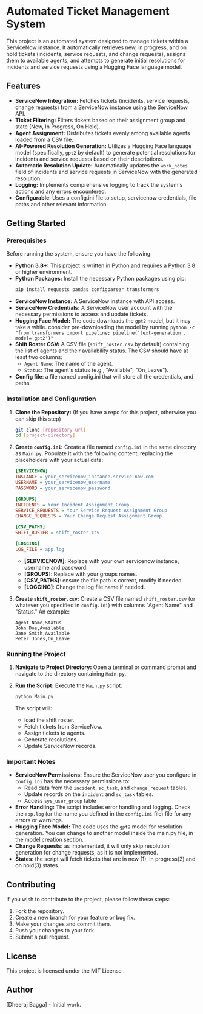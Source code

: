 # Automated Ticket Management System

This project is an automated system designed to manage tickets within a ServiceNow instance. It automatically retrieves new, in progress, and on hold tickets (incidents, service requests, and change requests), assigns them to available agents, and attempts to generate initial resolutions for incidents and service requests using a Hugging Face language model.

## Features

*   **ServiceNow Integration:** Fetches tickets (incidents, service requests, change requests) from a ServiceNow instance using the ServiceNow API.
*   **Ticket Filtering:** Filters tickets based on their assignment group and state (New, In Progress, On Hold).
*   **Agent Assignment:** Distributes tickets evenly among available agents loaded from a CSV file.
*   **AI-Powered Resolution Generation:** Utilizes a Hugging Face language model (specifically, `gpt2` by default) to generate potential resolutions for incidents and service requests based on their descriptions.
*   **Automatic Resolution Update:** Automatically updates the `work_notes` field of incidents and service requests in ServiceNow with the generated resolution.
*   **Logging:** Implements comprehensive logging to track the system's actions and any errors encountered.
* **Configurable**: Uses a config.ini file to setup, servicenow credentials, file paths and other relevant information.

## Getting Started

### Prerequisites

Before running the system, ensure you have the following:

*   **Python 3.8+:** This project is written in Python and requires a Python 3.8 or higher environment.
*   **Python Packages:** Install the necessary Python packages using pip:
    ```bash
    pip install requests pandas configparser transformers
    ```
*   **ServiceNow Instance:** A ServiceNow instance with API access.
*   **ServiceNow Credentials:** A ServiceNow user account with the necessary permissions to access and update tickets.
*   **Hugging Face Model:**  The code downloads the `gpt2` model, but it may take a while. consider pre-downloading the model by      running `python -c "from transformers import pipeline; pipeline('text-generation', model='gpt2')"`
*   **Shift Roster CSV:** A CSV file (`shift_roster.csv` by default) containing the list of agents and their availability status. The CSV should have at least two columns:
    *   `Agent Name`: The name of the agent.
    *   `Status`: The agent's status (e.g., "Available", "On_Leave").
*   **Config file**: a file named config.ini that will store all the credentials, and paths.

### Installation and Configuration

1.  **Clone the Repository:** (If you have a repo for this project, otherwise you can skip this step)
    ```bash
    git clone [repository-url]
    cd [project-directory]
    ```

2.  **Create `config.ini`:** Create a file named `config.ini` in the same directory as `Main.py`. Populate it with the following content, replacing the placeholders with your actual data:

    ```ini
    [SERVICENOW]
    INSTANCE = your_servicenow_instance.service-now.com
    USERNAME = your_servicenow_username
    PASSWORD = your_servicenow_password

    [GROUPS]
    INCIDENTS = Your Incident Assignment Group
    SERVICE_REQUESTS = Your Service Request Assignment Group
    CHANGE_REQUESTS = Your Change Request Assignment Group

    [CSV_PATHS]
    SHIFT_ROSTER = shift_roster.csv

    [LOGGING]
    LOG_FILE = app.log
    ```
    * **[SERVICENOW]**: Replace with your own servicenow instance, username and password.
    * **[GROUPS]**: Replace with your groups names.
    * **[CSV_PATHS]**: ensure the file path is correct, modify if needed.
    * **[LOGGING]**: Change the log file name if needed.
3.  **Create `shift_roster.csv`:** Create a CSV file named `shift_roster.csv` (or whatever you specified in `config.ini`) with columns "Agent Name" and "Status." An example:

    ```csv
    Agent Name,Status
    John Doe,Available
    Jane Smith,Available
    Peter Jones,On_Leave
    ```

### Running the Project

1.  **Navigate to Project Directory:** Open a terminal or command prompt and navigate to the directory containing `Main.py`.

2.  **Run the Script:** Execute the `Main.py` script:

    ```bash
    python Main.py
    ```

    The script will:
    * load the shift roster.
    * Fetch tickets from ServiceNow.
    * Assign tickets to agents.
    * Generate resolutions.
    * Update ServiceNow records.

### Important Notes

*   **ServiceNow Permissions:** Ensure the ServiceNow user you configure in `config.ini` has the necessary permissions to:
    *   Read data from the `incident`, `sc_task`, and `change_request` tables.
    *   Update records on the `incident` and `sc_task` tables.
    * Access `sys_user_group` table
*   **Error Handling:** The script includes error handling and logging. Check the `app.log` (or the name you defined in the `config.ini` file) file for any errors or warnings.
*   **Hugging Face Model:** The code uses the `gpt2` model for resolution generation. You can change to another model inside the main.py file, in the model creation section.
*   **Change Requests**: as implemented, it will only skip resolution generation for change requests, as it is not implemented.
* **States**: the script will fetch tickets that are in new (1), in progress(2) and on hold(3) states.

## Contributing

If you wish to contribute to the project, please follow these steps:

1.  Fork the repository.
2.  Create a new branch for your feature or bug fix.
3.  Make your changes and commit them.
4.  Push your changes to your fork.
5.  Submit a pull request.

## License

This project is licensed under the MIT License .

## Author

[Dheeraj Bagga] - Initial work.
